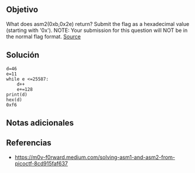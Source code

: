 ## Objetivo
What does asm2(0xb,0x2e) return? Submit the flag as a hexadecimal value (starting with '0x'). NOTE: Your submission for this question will NOT be in the normal flag format. [Source](https://jupiter.challenges.picoctf.org/static/717467c8c8b4332ea5873ad8fe7b2dad/test.S)
## Solución
```
d=46
e=11
while e <=25587:
	d++
	e+=128
print(d)
hex(d)
0xf6
```
## Notas adicionales
## Referencias
- https://m0v-f0rward.medium.com/solving-asm1-and-asm2-from-picoctf-8cd915faf637